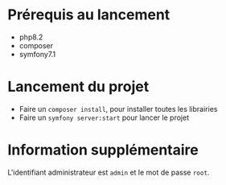 # Prérequis au lancement

- php8.2
- composer
- symfony7.1

# Lancement du projet

- Faire un `composer install`, pour installer toutes les librairies
- Faire un `symfony server:start` pour lancer le projet

# Information supplémentaire

L'identifiant administrateur est `admin` et le mot de passe `root`.
